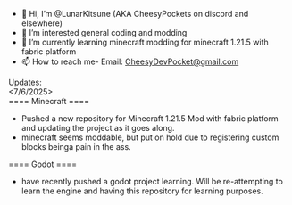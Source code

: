 - 👋 Hi, I’m @LunarKitsune (AKA CheesyPockets on discord and elsewhere)
- 👀 I’m interested general coding and modding
- 🌱 I’m currently learning minecraft modding for minecraft  1.21.5 with fabric platform
- 📫 How to reach me- Email: CheesyDevPocket@gmail.com

Updates:  
<7/6/2025>  
==== Minecraft ====
 - Pushed a new repository for Minecraft 1.21.5 Mod with fabric platform and updating the project as it goes along. 
 - minecraft seems moddable, but put on hold due to registering custom blocks beinga pain in the ass.

==== Godot ==== <br>
 - have recently pushed a godot project learning. Will be re-attempting to learn the engine and having this repository for learning purposes. 
   
<!---
LunarKitsune/LunarKitsune is a ✨ special ✨ repository because its `README.md` (this file) appears on your GitHub profile.
You can click the Preview link to take a look at your changes.
--->
